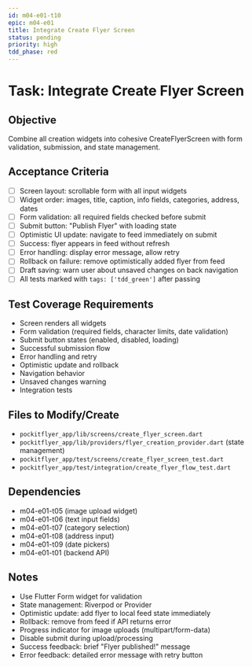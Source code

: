 ```yaml
---
id: m04-e01-t10
epic: m04-e01
title: Integrate Create Flyer Screen
status: pending
priority: high
tdd_phase: red
---
```


# Task: Integrate Create Flyer Screen

## Objective
Combine all creation widgets into cohesive CreateFlyerScreen with form validation, submission, and state management.

## Acceptance Criteria
- [ ] Screen layout: scrollable form with all input widgets
- [ ] Widget order: images, title, caption, info fields, categories, address, dates
- [ ] Form validation: all required fields checked before submit
- [ ] Submit button: "Publish Flyer" with loading state
- [ ] Optimistic UI update: navigate to feed immediately on submit
- [ ] Success: flyer appears in feed without refresh
- [ ] Error handling: display error message, allow retry
- [ ] Rollback on failure: remove optimistically added flyer from feed
- [ ] Draft saving: warn user about unsaved changes on back navigation
- [ ] All tests marked with `tags: ['tdd_green']` after passing

## Test Coverage Requirements
- Screen renders all widgets
- Form validation (required fields, character limits, date validation)
- Submit button states (enabled, disabled, loading)
- Successful submission flow
- Error handling and retry
- Optimistic update and rollback
- Navigation behavior
- Unsaved changes warning
- Integration tests

## Files to Modify/Create
- `pockitflyer_app/lib/screens/create_flyer_screen.dart`
- `pockitflyer_app/lib/providers/flyer_creation_provider.dart` (state management)
- `pockitflyer_app/test/screens/create_flyer_screen_test.dart`
- `pockitflyer_app/test/integration/create_flyer_flow_test.dart`

## Dependencies
- m04-e01-t05 (image upload widget)
- m04-e01-t06 (text input fields)
- m04-e01-t07 (category selection)
- m04-e01-t08 (address input)
- m04-e01-t09 (date pickers)
- m04-e01-t01 (backend API)

## Notes
- Use Flutter Form widget for validation
- State management: Riverpod or Provider
- Optimistic update: add flyer to local feed state immediately
- Rollback: remove from feed if API returns error
- Progress indicator for image uploads (multipart/form-data)
- Disable submit during upload/processing
- Success feedback: brief "Flyer published!" message
- Error feedback: detailed error message with retry button

